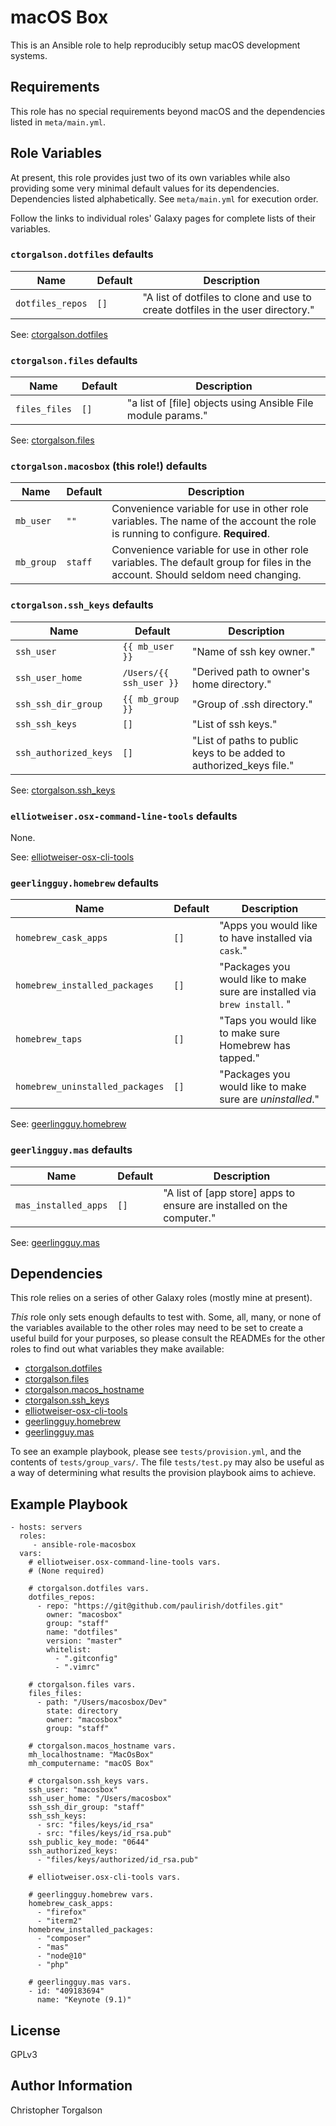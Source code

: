 # macOS Box

This is an Ansible role to help reproducibly setup macOS development systems.

## Requirements

This role has no special requirements beyond macOS and the dependencies listed
in `meta/main.yml`.

## Role Variables

At present, this role provides just two of its own variables while also
providing some very minimal default values for its dependencies.
Dependencies listed alphabetically. See `meta/main.yml` for execution
order.

Follow the links to individual roles' Galaxy pages for complete lists of
their variables.

### `ctorgalson.dotfiles` defaults

| Name             | Default | Description |
|------------------|---------|-------------|
| `dotfiles_repos` | `[]`    | "A list of dotfiles to clone and use to create dotfiles in the user directory." |

See: [ctorgalson.dotfiles](https://galaxy.ansible.com/ctorgalson/dotfiles)

### `ctorgalson.files` defaults

| Name          | Default | Description |
|---------------|---------|-------------|
| `files_files` | `[]`    | "a list of [file] objects using Ansible File module params." |

See: [ctorgalson.files](https://galaxy.ansible.com/ctorgalson/files)

### `ctorgalson.macosbox` (this role!) defaults

| Name       | Default | Description |
|------------|---------|-------------|
| `mb_user`  | `""`    | Convenience variable for use in other role variables. The name of the account the role is running to configure. **Required**. |
| `mb_group` | `staff` | Convenience variable for use in other role variables. The default group for files in the account. Should seldom need changing. |

### `ctorgalson.ssh_keys` defaults

| Name                  | Default                 | Description |
|-----------------------|-------------------------|-------------|
| `ssh_user`            | `{{ mb_user }}`         | "Name of ssh key owner." |
| `ssh_user_home`       | `/Users/{{ ssh_user }}` | "Derived path to owner's home directory." |
| `ssh_ssh_dir_group`   | `{{ mb_group }}`        | "Group of .ssh directory." |
| `ssh_ssh_keys`        | `[]`                    | "List of ssh keys." |
| `ssh_authorized_keys` | `[]`                    | "List of paths to public keys to be added to authorized_keys file." |

See: [ctorgalson.ssh_keys](https://galaxy.ansible.com/ctorgalson/ssh_keys)

### `elliotweiser.osx-command-line-tools` defaults

None.

See: [elliotweiser-osx-cli-tools](https://galaxy.ansible.com/elliotweiser/osx-cli-tools)

### `geerlingguy.homebrew` defaults

| Name                            | Default | Description |
|---------------------------------|---------|-------------|
| `homebrew_cask_apps`            | `[]`    | "Apps you would like to have installed via `cask`." |
| `homebrew_installed_packages`   | `[]`    | "Packages you would like to make sure are installed via `brew install`. " |
| `homebrew_taps`                 | `[]`    | "Taps you would like to make sure Homebrew has tapped." |
| `homebrew_uninstalled_packages` | `[]`    | "Packages you would like to make sure are _uninstalled_." |

See: [geerlingguy.homebrew](https://galaxy.ansible.com/geerlingguy/homebrew)

### `geerlingguy.mas` defaults

| Name                 | Default | Description |
|----------------------|---------|-------------|
| `mas_installed_apps` | `[]`    | "A list of [app store] apps to ensure are installed on the computer." |

See: [geerlingguy.mas](https://galaxy.ansible.com/geerlingguy/mas)

## Dependencies

This role relies on a series of other Galaxy roles (mostly mine at
present).

_This_ role only sets enough defaults to test with. Some, all, many, or
none of the variables available to the other roles may need to be set to
create a useful build for your purposes, so please consult the READMEs for
the other roles to find out what variables they make available:

- [ctorgalson.dotfiles](https://galaxy.ansible.com/ctorgalson/dotfiles)
- [ctorgalson.files](https://galaxy.ansible.com/ctorgalson/files)
- [ctorgalson.macos_hostname](https://galaxy.ansible.com/ctorgalson/macos_hostname)
- [ctorgalson.ssh_keys](https://galaxy.ansible.com/ctorgalson/ssh_keys)
- [elliotweiser-osx-cli-tools](https://galaxy.ansible.com/elliotweiser/osx-cli-tools)
- [geerlingguy.homebrew](https://galaxy.ansible.com/geerlingguy/homebrew)
- [geerlingguy.mas](https://galaxy.ansible.com/geerlingguy/mas)

To see an example playbook, please see `tests/provision.yml`, and the
contents of `tests/group_vars/`. The file `tests/test.py` may also be
useful as a way of determining what results the provision playbook aims
to achieve.

## Example Playbook

    - hosts: servers
      roles:
         - ansible-role-macosbox
      vars:
        # elliotweiser.osx-command-line-tools vars.
        # (None required)

        # ctorgalson.dotfiles vars.
        dotfiles_repos:
          - repo: "https://git@github.com/paulirish/dotfiles.git"
            owner: "macosbox"
            group: "staff"
            name: "dotfiles"
            version: "master"
            whitelist:
              - ".gitconfig"
              - ".vimrc"

        # ctorgalson.files vars.
        files_files:
          - path: "/Users/macosbox/Dev"
            state: directory
            owner: "macosbox"
            group: "staff"

        # ctorgalson.macos_hostname vars.
        mh_localhostname: "MacOsBox"
        mh_computername: "macOS Box"

        # ctorgalson.ssh_keys vars.
        ssh_user: "macosbox"
        ssh_user_home: "/Users/macosbox"
        ssh_ssh_dir_group: "staff"
        ssh_ssh_keys:
          - src: "files/keys/id_rsa"
          - src: "files/keys/id_rsa.pub"
        ssh_public_key_mode: "0644"
        ssh_authorized_keys:
          - "files/keys/authorized/id_rsa.pub"

        # elliotweiser.osx-cli-tools vars.

        # geerlingguy.homebrew vars.
        homebrew_cask_apps:
          - "firefox"
          - "iterm2"
        homebrew_installed_packages:
          - "composer"
          - "mas"
          - "node@10"
          - "php"

        # geerlingguy.mas vars.
        - id: "409183694"
          name: "Keynote (9.1)"

## License

GPLv3

## Author Information

Christopher Torgalson
